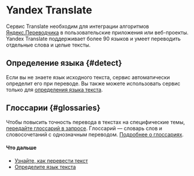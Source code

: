 # Yandex Translate

Сервис Translate необходим для интеграции алгоритмов [Яндекс.Переводчика](https://translate.yandex.ru) в пользовательские приложения или веб-проекты. Yandex Translate поддерживает более 90 языков и умеет переводить отдельные слова и целые тексты.

## Определение языка {#detect}

Если вы не знаете язык исходного текста, сервис автоматически определит его при переводе. Вы также можете использовать сервис только для [определения языка текста](../operations/detect.md).

## Глоссарии {#glossaries}

Чтобы повысить точность перевода в текстах на специфические темы, [передайте глоссарий в запросе](../operations/better-quality.md#with-glossary). Глоссарий — словарь слов и словосочетаний с однозначным переводом. [Подробнее о глоссариях](glossary.md).

#### Что дальше

* [Узнайте, как перевести текст](../operations/translate.md)
* [Определите язык текста](../operations/detect.md)